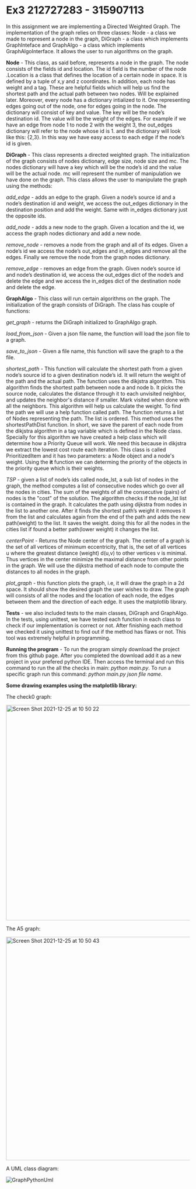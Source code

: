 # Ex3 212727283 - 315907113
In this assignment we are implementing a Directed Weighted Graph. The implementation of the graph relies on three classes: Node - a class we made to represent a node in the graph, DiGraph - a class which implements GraphInteface and GraphAlgo - a class which implements GraphAlgoInterface. It allows the user to run algorithms on the graph.

**Node** - This class, as said before, represents a node in the graph. The node consists of the fields id and location. The id field is the number of the node .Location is a class that defines the location of a certain node in space. It is defined by a tuple of x,y and z coordinates.
In addition, each node has weight and a tag. These are helpful fields which will help us find the shortest path and the actual path between two nodes. Will be explained later. Moreover, every node has a dictionary intialized to it. One representing edges going out of the node, one for edges going in the node. The dictionary will consist of key and value. The key will be the node’s destination id. The value will be the weight of the edges. For example if we have an edge from node 1 to node 2 with the weight 3, the out_edges dictionary will refer to the node whose id is 1. and the dictionary will look like this: {2,3}. In this way we have easy access to each edge if the node’s id is given.

**DiGraph** - This class represents a directed weighted graph. The initialization of the graph consists of nodes dictionary, edge size, node size and mc. The nodes dictionary will have a key which will be the node’s id and the value will be the actual node. mc will represent the number of manipulation we have done on the graph.
This class  allows the user to manipulate the graph using the methods:

*add_edge* - adds an edge to the graph. Given a node’s source id and a node’s destination id and weight, we access the out_edges dictionary in the destination 
position and add the weight. Same with in_edges dictionary just the opposite ids.

*add_node* - adds a new node to the graph. Given a location and the id, we access the graph nodes dictionary and add a new node.

*remove_node* - removes a node from the graph and all of its edges. Given a node’s id we access the node’s out_edges and in_edges and remove all the edges. Finally we remove the node from the graph nodes dictionary.

*remove_edge* - removes an edge from the graph. Given node’s source id and node’s destination id, we access the out_edges dict of the node’s and delete the edge and we access the in_edges dict of the destination node and delete the edge.

**GraphAlgo** - This class will run certain algorithms on the graph. The initialization of the graph consists of DiGraph. The class has couple of functions:

*get_graph* - returns the DiGraph initialized to GraphAlgo graph.

*load_from_json* - Given a json file name, the function will load the json file to a graph.

*save_to_json* - Given a file name, this function will save the graph to a the file.

*shortest_path* - This function will calculate the shortest path from a given node’s source id to a given destination node’s id. It will return the weight of the path and the actual path. The function uses the dikjstra algorithm. This algorithm finds the shortest path between node a and node b. It picks the source node, calculates the distance through it to each unvisited neighbor, and updates the neighbor's distance if smaller. Mark visited when done with all the neighbors. This algorithm will help us calculate the weight. To find the path we will use a help function called path. The function returns a list of Nodes representing the path. The list is ordered. This method uses the shortestPathDist function. In short, we save the parent of each node from the dikjstra algorithm in a tag variable which is defined in the Node class.
Specially for this algorithm we have created a help class which will determine how a Priority Queue will work. We need this because in dikjstra we extract the lowest cost route each iteration. This class is called PrioritizedItem and it has two parameters: a Node object and a node's weight. Using the __it__ function we can determing the priority of the objects in the priority queue which is their weights.

*TSP* - given a list of node’s ids called node_lst, a sub list of nodes in the graph, the method computes a list of consecutive nodes which go over all the nodes in cities. The sum of the weights of all the consecutive (pairs) of nodes is the "cost" of the solution.
The algorithm checks if the node_lst list is contained in the graph. It calculates the path using dijkstra from nodes in the list to another one. After it finds  the shortest path’s weight it  removes it from the list and calculates again from the end of the path and adds the new path(weight) to the list. It saves the weight. doing this for all the nodes in the cities list if found a better path(lower weight) it changes the list.

*centerPoint* - Returns the Node center of the graph. The center of a graph is the set of all vertices of minimum eccentricity, that is, the set of all vertices u where the greatest distance (weight) d(u,v) to other vertices v is minimal. Thus vertices in the center minimize the maximal distance from other points in the graph. We will use the dijkstra method of each node to compute the distances to all nodes in the graph.

*plot_graph* - this function plots the graph, i.e, it will draw the graph in a 2d space. It should show the desired graph the user wishes to draw. The graph will consists of all the nodes and the location of each node, the edges between them and the direction of each edge. It uses the matplotlib library.

**Tests** - we also included tests to the main classes, DiGraph and GraphAlgo. In the tests, using unittest, we have tested each function in each class to check if our implementation is correct or not. After finishing each method we checked it using unittest to find out if the method has flaws or not. This tool was extremely helpful in programming.

**Running the program** - To run the program simply download the project from this github page. After you completed the download add it as a new project in your prefered python IDE. Then access the terminal and run this command to run the all the checks in main: *python main.py*. To run a specific graph run this command:
*python main.py json file name*.



**Some drawing examples using the matplotlib library:**

The check0 graph:


<img width="589" alt="Screen Shot 2021-12-25 at 10 50 22" src="https://user-images.githubusercontent.com/93202645/147381395-1c61feac-2b2a-4fe2-9ebc-e0a082560cf2.png">



The A5 graph:


<img width="611" alt="Screen Shot 2021-12-25 at 10 50 43" src="https://user-images.githubusercontent.com/93202645/147381400-a53670ab-1956-44dc-8eee-d82b964d1c1e.png">

A UML class diagram:

![GraphPythonUml](https://user-images.githubusercontent.com/93202645/147381341-4241f84c-e7b3-42c1-a452-8c41f5d8b4ea.png)





